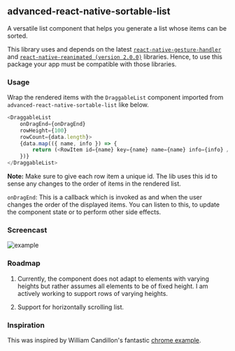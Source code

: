 ## advanced-react-native-sortable-list
A versatile list component that helps you generate a list whose items can be sorted.

This library uses and depends on the latest [`react-native-gesture-handler`](https://docs.swmansion.com/react-native-gesture-handler/) and [`react-native-reanimated (version 2.0.0)`](https://docs.swmansion.com/react-native-reanimated/) libraries.
Hence, to use this package your app must be compatible with those libraries.

### Usage

Wrap the rendered items with the `DraggableList` component imported from `advanced-react-native-sortable-list` like below.

```typescript jsx
<DraggableList
    onDragEnd={onDragEnd}
    rowHeight={100}
    rowCount={data.length}>
    {data.map(({ name, info }) => {
        return (<RowItem id={name} key={name} name={name} info={info} />);
    })}
</DraggableList>
```

**Note:** Make sure to give each row item a unique id. The lib uses this id to sense any changes to the order of items in the rendered list.

`onDragEnd`: This is a callback which is invoked as and when the user changes the order of the displayed items. You can listen to this, to update the component
state or to perform other side effects.

### Screencast

![example](example/gif/example_screencast.gif)

### Roadmap

1. Currently, the component does not adapt to elements with varying heights but rather assumes all elements to be of fixed height. I am actively working to support rows of varying heights. 
   
2. Support for horizontally scrolling list.

### Inspiration

This was inspired by William Candillon's fantastic [chrome example](https://www.youtube.com/watch?v=-39OEXk_mWc).

